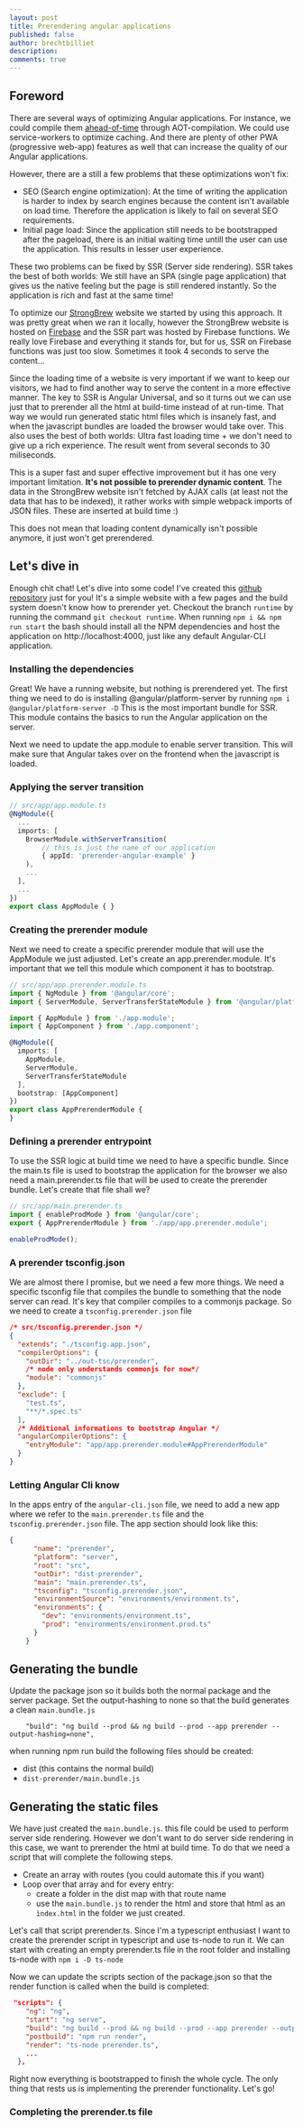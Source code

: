 ```yaml
---
layout: post
title: Prerendering angular applications
published: false
author: brechtbilliet
description: 
comments: true
---
```


## Foreword

There are several ways of optimizing Angular applications. For instance, we could compile them [ahead-of-time](https://angular.io/guide/aot-compiler) through AOT-compilation.
We could use service-workers to optimize caching. And there are plenty of other PWA (progressive web-app) features as well that can increase the quality of our Angular applications.

However, there are a still a few problems that these optimizations won't fix:
- SEO (Search engine optimization): At the time of writing the application is harder to index by search engines because the content isn't available on load time. Therefore the application is likely to fail on several SEO requirements.
- Initial page load: Since the application still needs to be bootstrapped after the pageload, there is an initial waiting time untill the user can use the application. This results in lesser user experience.

These two problems can be fixed by SSR (Server side rendering). SSR takes the best of both worlds: We still have an SPA (single page application) that gives us the native feeling but the page is still rendered instantly. So the application is rich and fast at the same time!

To optimize our [StrongBrew](https://strongbrew.io) website we started by using this approach. It was pretty great when we ran it locally, however the StrongBrew website is hosted on [Firebase](https://firebase.google.com) and the SSR part was hosted by Firebase functions. We really love Firebase and everything it stands for, but for us, SSR on Firebase functions was just too slow. Sometimes it took 4 seconds to serve the content...

Since the loading time of a website is very important if we want to keep our visitors, we had to find another way to serve the content in a more effective manner. The key to SSR is Angular Universal, and so it turns out we can use just that to prerender all the html at build-time instead of at run-time. 
That way we would run generated static html files which is insanely fast, and when the javascript bundles are loaded the browser would take over.
This also uses the best of both worlds: Ultra fast loading time + we don't need to give up a rich experience.
The result went from several seconds to 30 miliseconds.

This is a super fast and super effective improvement but it has one very important limitation.
**It's not possible to prerender dynamic content**. The data in the StrongBrew website isn't fetched by AJAX calls (at least not the data that has to be indexed), it rather works with simple webpack imports of JSON files. These are inserted at build time :)

This does not mean that loading content dynamically isn't possible anymore, it just won't get prerendered.

## Let's dive in

Enough chit chat! Let's dive into some code!
I've created this [github repository](https://github.com/strongbrewio/prerender-angular-example) just for you! It's a simple website with a few pages and the build system doesn't know how to prerender yet.
Checkout the branch `runtime` by running the command `git checkout runtime`. When running `npm i && npm run start` the bash should install all the NPM dependencies and host the application on http://localhost:4000, just like any default Angular-CLI application.

### Installing the dependencies

Great! We have a running website, but nothing is prerendered yet.
The first thing we need to do is installing @angular/platform-server by running
`npm i @angular/platform-server -D` This is the most important bundle for SSR. This module contains the basics to run the Angular application on the server.

Next we need to update the app.module to enable server transition. This will make sure that Angular takes over on the frontend when the javascript is loaded.

### Applying the server transition

```typescript
// src/app/app.module.ts
@NgModule({
  ...
  imports: [
    BrowserModule.withServerTransition(
        // this is just the name of our application
        { appId: 'prerender-angular-example' }
    ),
    ...
  ],
  ...
})
export class AppModule { }
```

### Creating the prerender module

Next we need to create a specific prerender module that will use the AppModule we just adjusted. Let's create an app.prerender.module.
It's important that we tell this module which component it has to bootstrap.

```typescript
// src/app/app.prerender.module.ts
import { NgModule } from '@angular/core';
import { ServerModule, ServerTransferStateModule } from '@angular/platform-server';

import { AppModule } from './app.module';
import { AppComponent } from './app.component';

@NgModule({
  imports: [
    AppModule,
    ServerModule,
    ServerTransferStateModule
  ],
  bootstrap: [AppComponent]
})
export class AppPrerenderModule {
}
```

### Defining a prerender entrypoint

To use the SSR logic at build time we need to have a specific bundle. Since the main.ts file is used to bootstrap the application for the browser we also need a main.prerender.ts file that will be used to create the prerender bundle.
Let's create that file shall we?

```typescript
// src/app/main.prerender.ts
import { enableProdMode } from '@angular/core';
export { AppPrerenderModule } from './app/app.prerender.module';

enableProdMode();
```
### A prerender tsconfig.json

We are almost there I promise, but we need a few more things. We need a specific tsconfig file that compiles the bundle to something that the node server can read. It's key that compiler compiles to a commonjs package. So we need to create a `tsconfig.prerender.json` file

```json
/* src/tsconfig.prerender.json */
{
  "extends": "./tsconfig.app.json",
  "compilerOptions": {
    "outDir": "../out-tsc/prerender",
    /* node only understands commonjs for now*/
    "module": "commonjs"
  },
  "exclude": [
    "test.ts",
    "**/*.spec.ts"
  ],
  /* Additional informations to bootstrap Angular */
  "angularCompilerOptions": {
    "entryModule": "app/app.prerender.module#AppPrerenderModule"
  }
}

```

### Letting Angular Cli know

In the apps entry of the `angular-cli.json` file, we need to add a new app where we refer to the `main.prerender.ts` file and the `tsconfig.prerender.json` file. The app section should look like this:

```json
{
      "name": "prerender",
      "platform": "server",
      "root": "src",
      "outDir": "dist-prerender",
      "main": "main.prerender.ts",
      "tsconfig": "tsconfig.prerender.json",
      "environmentSource": "environments/environment.ts",
      "environments": {
        "dev": "environments/environment.ts",
        "prod": "environments/environment.prod.ts"
      }
    }
```

## Generating the bundle

Update the package json so it builds both the normal package and the server package. Set the output-hashing to none so that the build generates a clean `main.bundle.js`
```
    "build": "ng build --prod && ng build --prod --app prerender --output-hashing=none",
```
when running npm run build the following files should be created:
- dist (this contains the normal build)
- `dist-prerender/main.bundle.js`

## Generating the static files

We have just created the `main.bundle.js`. this file could be used to perform server side rendering. However we don't want to do server side rendering in this case, we want to prerender the html at build time. To do that we need a script that will complete the following steps.

- Create an array with routes (you could automate this if you want)
- Loop over that array and for every entry: 
  - create a folder in the dist map with that route name 
  - use the ```main.bundle.js``` to render the html and store that html as an ```ìndex.html``` in the folder we just created.

Let's call that script prerender.ts. Since I'm a typescript enthusiast I want to create the prerender script in typescript and use ts-node to run it.
We can start with creating an empty prerender.ts file in the root folder and installing ts-node with ```npm i -D ts-node```

Now we can update the scripts section of the package.json so that the render function is called when the build is completed:

```json
 "scripts": {
    "ng": "ng",
    "start": "ng serve",
    "build": "ng build --prod && ng build --prod --app prerender --output-hashing=none",
    "postbuild": "npm run render",
    "render": "ts-node prerender.ts",
    ...
  },
  ```

Right now everything is bootstrapped to finish the whole cycle. The only thing that rests us is implementing the prerender functionality.
Let's go!
  ### Completing the prerender.ts file